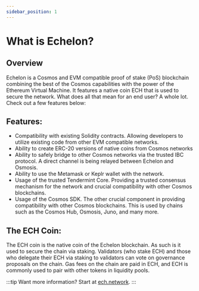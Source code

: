 ```yaml
---
sidebar_position: 1
---
```


# What is Echelon?

## Overview

Echelon is a Cosmos and EVM compatible proof of stake (PoS) blockchain combining the best of the Cosmos capabilities with the power of the Ethereum Virtual Machine. It features a native coin ECH that is used to secure the network. What does all that mean for an end user? A whole lot. Check out a few features below:

## Features:

- Compatibility with existing Solidity contracts. Allowing developers to utilize existing code from other EVM compatible networks.
- Ability to create ERC-20 versions of native coins from Cosmos networks
- Ability to safely bridge to other Cosmos networks via the trusted IBC protocol. A direct channel is being relayed between Echelon and Osmosis.
- Ability to use the Metamask or Keplr wallet with the network.
- Usage of the trusted Tendermint Core. Providing a trusted consensus mechanism for the network and crucial compatibility with other Cosmos blockchains.
- Usage of the Cosmos SDK. The other crucial component in providing compatibility with other Cosmos blockchains. This is used by chains such as the Cosmos Hub, Osmosis, Juno, and many more.

## The ECH Coin:

The ECH coin is the native coin of the Echelon blockchain. As such is it used to secure the chain via staking. Validators (who stake ECH) and those who delegate their ECH via staking to validators can vote on governance proposals on the chain. Gas fees on the chain are paid in ECH, and ECH is commonly used to pair with other tokens in liquidity pools.

:::tip
Want more information? Start at [ech.network](https://ech.network).
:::
